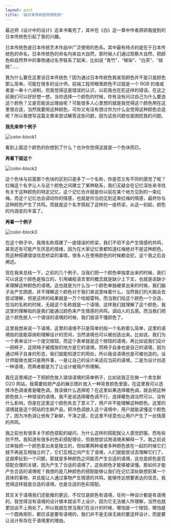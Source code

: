 ```yaml
---
layout: post
title: '由日本传统色所想到的'
---
```


最近把《设计中的设计》这本书看完了，其中在《白》这一章中作者原研哉提到的日本传统色引起了我的兴趣。

日本传统色是日本传统艺术作品中广泛使用的色系。其中最有特点的是在于日本传统色的命名，日本传统色的命名均来自大自然，那时候人们通过观察大自然，把颜色和自然界中的事物通过名字联系了起来，比如说 “青竹”、“柳染”、“白茶”、“胡桃”......

我为什么要在这里谈日本传统色？因为通过日本传统色我发现颜色并不是只是颜色那么简单。可能在很多的设计师，前端工程师眼里颜色不过就是一个 RGB 的值或者是一串十六进制，但我觉得这是错误的认识，以前我也在犯这样的错误。在这之前我们可以好好想一想，当你选择一个颜色的时候，你有没有问过自己为什么要选这个颜色？又是否能说出理由呢？可能很多人心里想的就是我觉得这个颜色用在这里很合适，当然我要用这种颜色，可你又有没有想过你为什么会觉得这种颜色合适呢？所以我想写这篇文章来尝试解答这些问题，因为这些问题也是困扰我的问题。

**我先来举个例子**

![color-block1](http://7bv99c.com1.z0.glb.clouddn.com/color-block.png)

看到上面这个颜色的你想到了什么？也许你觉得这就是一个色块而已。

**再看下面这个**

![color-block2](http://7bv99c.com1.z0.glb.clouddn.com/color-block2.png)

这个色块与前面那个色块的区别只是多了一个名称，你是否又有不同的感觉了呢？红梅这个名字让人与这个颜色之间建立了某种联系，我们无疑会在记忆深处来寻找有关于这种颜色的特定记忆，这个记忆也许就是你以前在某个地方见到的一束红梅，而这个记忆也会调动你的情感，也就是你当初见到这束红梅的情感，最终你与这种颜色产生了共鸣。而就是这个名字搭起了这样的一座桥梁，从这一刻起，颜色的内涵变的丰富了。

**再看一个例子**

![color-block3](http://7bv99c.com1.z0.glb.clouddn.com/color-block3.png)

在这个例子中，我用名称搭建了一座错误的桥梁，我们不但不会产生情感的共鸣，甚至还有可能产生厌恶的情绪，因为在大家记忆里都知道红梅绝对不是这种颜色。而这种搭建错误信息桥梁的事情，很多人在使用颜色的时候都会犯，这个我之后会阐述。

现在我来总结一下，之前的几个例子。当我们把一个颜色单独拿出来的时候，我们可以说这个颜色是独立的，引用编程语言里的概念就是缺少上下文，也就是说缺少来理解这种颜色的语境。这也就是为什么当一个颜色单独被拿出来的时候，我们脑子会产生困惑，并不理解这个颜色对于我们来说意味着什么，当然我们的大脑会去尝试理解，但是这样的结果就是一万个哈姆雷特。而当我们给这个颜色一个合适，恰当的名称的时候，无疑这个名称就是一个语境，这样我们就理解了这个颜色，我这里的理解指的是我们能通过颜色来产生情感的共鸣，调动人的五感。而当我们把这个颜色放入一个错误的语境的时候，我们就读不懂颜色了。

这里我想来说一下语境，这里的语境不只是简单的指一个名称那么简单，这里的语境指的是能容纳和理解设计的空间，当然语境也可以被创造出来。比如说，我们为一个表单设计一个提交按钮，而这个表单就是这个按钮的语境，再比如说我们设计一把椅子，这把椅子被摆放的地方是它的语境，而椅子自身也是自己的语境，因为通过椅子自身的形态，我们就能知道它的用处。所以我说语境也是可被创造的。设计师能做也就只是两件事，一是让自己的设计来适应当前的语境，二是为设计创造一种语境，而两者都是为了让设计被用户所理解。

我在这里阐述一下把颜色放入错误语境的简单例子，比如说我正在做一个卖生鲜 O2O 网站，我需要给把产品的展示图片放入一种背景颜色里面，在这里我可以选择冷色调或者是暖色调，我该做什么选择呢？在这里如果选择暖色调，就会把这种颜色放入一种错误的语境，我不是说选择暖色调不行，选择暖色调当然可以，没有什么影响，但是在这里这个颜色失去了意义了，用户并不能理解这种颜色。这里的语境就是这个网站的生鲜产品，把冷色调放入这个语境中，用户就能读懂这个颜色了，因为冷色调让他有了新鲜，干净之感，在这里不经意也让用户产生了一丝情感的共鸣。

我之前也有很多关于颜色搭配的疑问，为什么这样的搭配就让人感觉舒服，而有些则不然，我知道有很多的色彩搭配理论，但我想尝试用语境来解释一下。我之前说过单独把一个颜色拿出来是独立的，但如果两种或者多种颜色放在一起的时候它们就不再是互相独立的了，它们互相之间产生了语境，人们就能尝试去理解它们了。这就牵扯到一个问题，那就是多种颜色之间能否产生合适的语境，这也是颜色是否搭配合理的关键，因为产生了合适的语境了，这些颜色才能够被读懂。那如何才能产生合适的语境呢？我想的是几种颜色的搭配能够让我们在记忆深处联想到某一个具体的事物，并且能让人通过事物产生情感的共鸣，能够传达想要表达的信息，我觉得这样就是合适的语境，也是合适的色彩搭配。

其实关于语境我们还能推的更远，不仅仅是颜色有语境，任何一种设计都是有语境的，我觉得没有语境的设计根本就谈不上设计，因为它无法被人所理解，当然也就更加谈不上用处了。所以我就在想当我们在设计的时候，哪怕是一个按钮，哪怕是一个圆角矩形，都应该是要有语境的，我们并不是无缘无故的要这样设计，而是要让设计有存在于语境里的理由。

